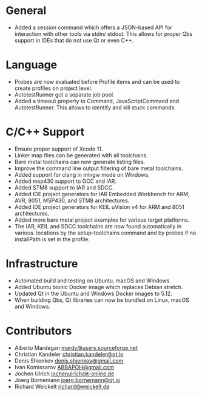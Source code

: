 # General
* Added a session command which offers a JSON-based API for interaction with
  other tools via stdin/ stdout. This allows for proper Qbs support in IDEs that
  do not use Qt or even C++.

# Language
* Probes are now evaluated before Profile items and can be used to create
  profiles on project level.
* AutotestRunner got a separate job pool.
* Added a timeout property to Command, JavaScriptCommand and AutotestRunner.
  This allows to identify and kill stuck commands.

# C/C++ Support
* Ensure proper support of Xcode 11.
* Linker map files can be generated with all toolchains.
* Bare metal toolchains can now generate listing files.
* Improve the command line output filtering of bare metal toolchains.
* Added support for clang in mingw mode on Windows.
* Added msp430 support to GCC and IAR.
* Added STM8 support to IAR and SDCC.
* Added IDE project generators for IAR Embedded Workbench for ARM, AVR, 8051,
  MSP430, and STM8 architectures.
* Added IDE project generators for KEIL uVision v4 for ARM and 8051
  architectures.
* Added more bare metal project examples for various target platforms.
* The IAR, KEIL and SDCC toolchains are now found automatically in various.
  locations by the setup-toolchains command and by probes if no installPath is
  set in the profile.

# Infrastructure
* Automated build and testing on Ubuntu, macOS and Windows.
* Added Ubuntu bionic Docker image which replaces Debian stretch.
* Updated Qt in the Ubuntu and Windows Docker images to 5.12.
* When building Qbs, Qt libraries can now be bundled on Linux, macOS and
  Windows.

# Contributors
* Alberto Mardegan <mardy@users.sourceforge.net>
* Christian Kandeler <christian.kandeler@qt.io>
* Denis Shienkov <denis.shienkov@gmail.com>
* Ivan Komissarov <ABBAPOH@gmail.com>
* Jochen Ulrich <jochenulrich@t-online.de>
* Joerg Bornemann <joerg.bornemann@qt.io>
* Richard Weickelt <richard@weickelt.de>
